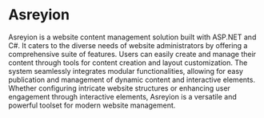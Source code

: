 # Asreyion
Asreyion is a website content management solution built with ASP.NET and C#. It caters to the diverse needs of website administrators by offering a comprehensive suite of features. Users can easily create and manage their content through tools for content creation and layout customization. The system seamlessly integrates modular functionalities, allowing for easy publication and management of dynamic content and interactive elements. Whether configuring intricate website structures or enhancing user engagement through interactive elements, Asreyion is a versatile and powerful toolset for modern website management.
